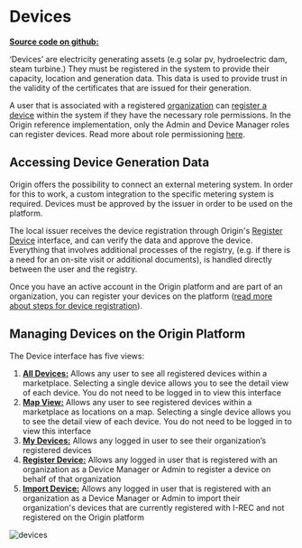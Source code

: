 # Devices
[**Source code on github:** ](https://github.com/energywebfoundation/origin/tree/master/packages/devices)


‘Devices’ are electricity generating assets (e.g solar pv, hydroelectric dam, steam turbine.) They must be registered in the system to provide their capacity, location and generation data. This data is used to provide trust in the validity of the certificates that are issued for their generation.  

A user that is associated with a registered [organization](../user-guide-reg-onboarding.md#organizations) can [register a device](../user-guide-reg-onboarding.md#registering-devices) within the system if they have the necessary role permissions. In the Origin reference implementation, only the Admin and Device Manager roles can register devices. Read more about role permissioning [here](../user-guide-reg-onboarding.md#user-roles-and-hierarchy). 

## Accessing Device Generation Data
Origin offers the possibility to connect an external metering system. In order for this to work, a custom integration to the specific metering system is required. Devices must be approved by the issuer in order to be used on the platform.

The local issuer receives the device registration through Origin's [Register Device](./register-device.md) interface, and can verify the data and approve the device. Everything that involves additional processes of the registry, (e.g. if there is a need for an on-site visit or additional documents), is handled directly between the user and the registry.

Once you have an active account in the Origin platform and are part of an organization, you can register your devices on the platform ([read more about steps for device registration](./register-device.md)).

## Managing Devices on the Origin Platform

The Device interface has five views: 

1. <b>[All Devices:](./all-devices.md)</b> Allows any user to see all registered devices within a marketplace. Selecting a single device allows you to see the detail view of each device. You do not need to be logged in to view this interface
2. <b>[Map View:](./map-view.md)</b> Allows any user to see registered devices within a marketplace as locations on a map. Selecting a single device allows you to see the detail view of each device. You do not need to be logged in to view this interface
3. <b>[My Devices:](./my-devices.md)</b> Allows any logged in user to see their organization’s registered devices
4. <b>[Register Device:](./register-device.md)</b> Allows any logged in user that is registered with an organization as a Device Manager or Admin to register a device on behalf of that organization
5. <b>[Import Device:](./import-device.md)</b> Allows any logged in user that is registered with an organization as a Device Manager or Admin to import their organization's devices that are currently registered with I-REC and not registered on the Origin platform  

![devices](../images/panels/devices.png)

